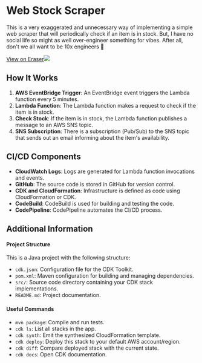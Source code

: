 # Web Stock Scraper

This is a very exaggerated and unnecessary way of implementing a simple web scraper that will periodically check if an item is in stock. But, I have no social life so might as well over-engineer something for vibes. After all, don't we all want to be 10x engineers 🙂

[View on Eraser![](https://app.eraser.io/workspace/xctPSM2xJoGBNcMhFvjG/preview?elements=qDFSNUQ-ivBFCRq-5anJRQ&type=embed)](https://app.eraser.io/workspace/xctPSM2xJoGBNcMhFvjG?elements=qDFSNUQ-ivBFCRq-5anJRQ)
## How It Works

1. **AWS EventBridge Trigger**: An EventBridge event triggers the Lambda function every 5 minutes.
2. **Lambda Function**: The Lambda function makes a request to check if the item is in stock.
3. **Check Stock**: If the item is in stock, the Lambda function publishes a message to an AWS SNS topic.
4. **SNS Subscription**: There is a subscription (Pub/Sub) to the SNS topic that sends out an email informing about the item's availability.

## CI/CD Components

- **CloudWatch Logs**: Logs are generated for Lambda function invocations and events.
- **GitHub**: The source code is stored in GitHub for version control.
- **CDK and CloudFormation**: Infrastructure is defined as code using CloudFormation or CDK.
- **CodeBuild**: CodeBuild is used for building and testing the code.
- **CodePipeline**: CodePipeline automates the CI/CD process.

## Additional Information

#### Project Structure

This is a Java project with the following structure:

- `cdk.json`: Configuration file for the CDK Toolkit.
- `pom.xml`: Maven configuration for building and managing dependencies.
- `src/`: Source code directory containing your CDK stack implementations.
- `README.md`: Project documentation.

#### Useful Commands

- `mvn package`: Compile and run tests.
- `cdk ls`: List all stacks in the app.
- `cdk synth`: Emit the synthesized CloudFormation template.
- `cdk deploy`: Deploy this stack to your default AWS account/region.
- `cdk diff`: Compare deployed stack with the current state.
- `cdk docs`: Open CDK documentation.